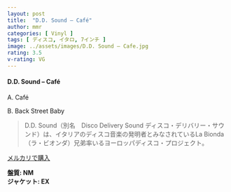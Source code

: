 ```yaml
---
layout: post
title:  "D.D. Sound – Café"
author: mmr
categories: [ Vinyl ]
tags: [ ディスコ, イタロ, 7インチ ]
image: ../assets/images/D.D. Sound – Cafe.jpg
rating: 3.5
v-rating: VG
---
```


#### D.D. Sound – Café

A. Café

B. Back Street Baby

> D.D. Sound（別名　Disco Delivery Sound ディスコ・デリバリー・サウンド）は、イタリアのディスコ音楽の発明者とみなされているLa Bionda（ラ・ビオンダ）兄弟率いるヨーロッパディスコ・プロジェクト。

[メルカリで購入](https://jp.mercari.com/item/m45223003144)

<div class="mt-4 mb-4 d-flex align-items-center">
<strong class="mr-1">盤質: NM</strong>
</div>
<div class="mt-4 mb-4 d-flex align-items-center">
<strong class="mr-1">ジャケット: EX</strong>
</div>
